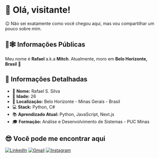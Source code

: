 # 👋 Olá, visitante!

😉 Não sei exatamente como você chegou aqui, mas vou compartilhar um pouco sobre mim. 

## 🖤🕸️ Informações Públicas

Meu nome é **Rafael** a.k.a **Mitch**. Atualmente, moro em **Belo Horizonte, Brasil** 🚀

## 📝 Informações Detalhadas

- 👤 **Nome:** Rafael S. Silva
- 🎂 **Idade:** 26
- 📍 **Localização:** Belo Horizonte - Minas Gerais - Brasil   
- 💻 **Stack:** Python, C#
- 📚 **Aprendizado Atual:** Python, JavaScript, Next.js  
- 🎓 **Formação:** Análise e Desenvolvimento de Sistemas - PUC Minas

## 😎 Você pode me encontrar aqui

[![LinkedIn](https://img.shields.io/badge/linkedin-%230077B5.svg?style=for-the-badge&logo=linkedin&logoColor=white)](https://www.linkedin.com/in/rafael-s-silva-951703180)
[![Gmail](https://img.shields.io/badge/Gmail-D14836?style=for-the-badge&logo=gmail&logoColor=white)](mailto:rafaelssilva999@gmail.com)
[![Instagram](https://img.shields.io/badge/Instagram-%23E4405F.svg?style=for-the-badge&logo=Instagram&logoColor=white)](https://www.instagram.com/_mitchnoir/)
